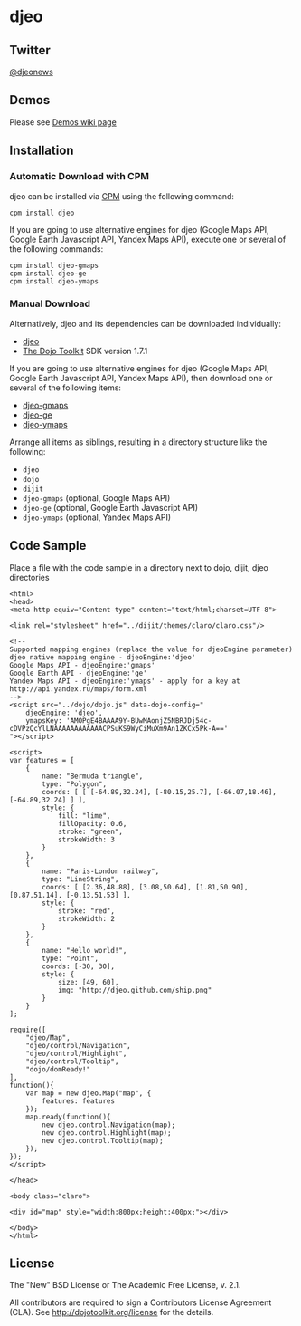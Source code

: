 djeo
====

## Twitter
[@djeonews](http://twitter.com/djeonews)

## Demos
Please see [Demos wiki page](https://github.com/vvoovv/djeo/wiki/demos)

## Installation

### Automatic Download with CPM

djeo can be installed via [CPM](https://github.com/kriszyp/cpm) using the following command:

    cpm install djeo

If you are going to use alternative engines for djeo (Google Maps API, Google Earth Javascript API, Yandex Maps API),
execute one or several of the following commands:
    
	cpm install djeo-gmaps
	cpm install djeo-ge
	cpm install djeo-ymaps

### Manual Download

Alternatively, djeo and its dependencies can be downloaded individually:

* [djeo](https://github.com/vvoovv/djeo)
* [The Dojo Toolkit](http://dojotoolkit.org/download/) SDK version 1.7.1

If you are going to use alternative engines for djeo (Google Maps API, Google Earth Javascript API, Yandex Maps API),
then download one or several of the following items:

* [djeo-gmaps](https://github.com/vvoovv/djeo-gmaps)
* [djeo-ge](https://github.com/vvoovv/djeo-ge)
* [djeo-ymaps](https://github.com/vvoovv/djeo-ymaps)

Arrange all items as siblings, resulting in a directory structure like the following:

* `djeo`
* `dojo`
* `dijit`
* `djeo-gmaps` (optional, Google Maps API)
* `djeo-ge` (optional, Google Earth Javascript API)
* `djeo-ymaps` (optional, Yandex Maps API)


## Code Sample
Place a file with the code sample in a directory next to dojo, dijit, djeo directories

	<html>
	<head>
	<meta http-equiv="Content-type" content="text/html;charset=UTF-8">
	
	<link rel="stylesheet" href="../dijit/themes/claro/claro.css"/>
	
	<!--
	Supported mapping engines (replace the value for djeoEngine parameter)
	djeo native mapping engine - djeoEngine:'djeo'
	Google Maps API - djeoEngine:'gmaps'
	Google Earth API - djeoEngine:'ge'
	Yandex Maps API - djeoEngine:'ymaps' - apply for a key at http://api.yandex.ru/maps/form.xml
	-->
	<script src="../dojo/dojo.js" data-dojo-config="
		djeoEngine: 'djeo',
		ymapsKey: 'AMOPgE4BAAAA9Y-BUwMAonjZ5NBRJDj54c-cDVPzQcYlLNAAAAAAAAAAAACPSuKS9WyCiMuXm9An1ZKCx5Pk-A=='
	"></script>
	
	<script>
	var features = [
		{
			name: "Bermuda triangle",
			type: "Polygon",
			coords: [ [ [-64.89,32.24], [-80.15,25.7], [-66.07,18.46], [-64.89,32.24] ] ],
			style: {
				fill: "lime",
				fillOpacity: 0.6,
				stroke: "green",
				strokeWidth: 3
			}
		},
		{
			name: "Paris-London railway",
			type: "LineString",
			coords: [ [2.36,48.88], [3.08,50.64], [1.81,50.90], [0.87,51.14], [-0.13,51.53] ],
			style: {
				stroke: "red",
				strokeWidth: 2
			}
		},
		{
			name: "Hello world!",
			type: "Point",
			coords: [-30, 30],
			style: {
				size: [49, 60],
				img: "http://djeo.github.com/ship.png"
			}
		}
	];
	
	require([
		"djeo/Map",
		"djeo/control/Navigation",
		"djeo/control/Highlight",
		"djeo/control/Tooltip",
		"dojo/domReady!"
	],
	function(){
		var map = new djeo.Map("map", {
			features: features
		});
		map.ready(function(){
			new djeo.control.Navigation(map);
			new djeo.control.Highlight(map);
			new djeo.control.Tooltip(map);
		});
	});
	</script>
	
	</head>
	
	<body class="claro">
	
	<div id="map" style="width:800px;height:400px;"></div>
	
	</body>
	</html>


## License
The "New" BSD License or The Academic Free License, v. 2.1.

All contributors are required to sign a Contributors License Agreement (CLA). See <http://dojotoolkit.org/license> for the details.